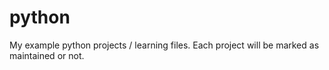 # python
My example python projects / learning files. 
Each project will be marked as  maintained or not. 
